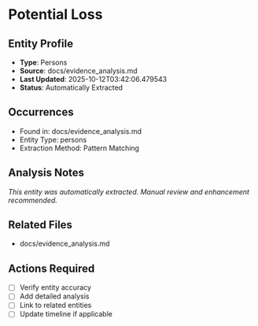 # Potential Loss

## Entity Profile
- **Type**: Persons
- **Source**: docs/evidence_analysis.md
- **Last Updated**: 2025-10-12T03:42:06.479543
- **Status**: Automatically Extracted

## Occurrences
- Found in: docs/evidence_analysis.md
- Entity Type: persons
- Extraction Method: Pattern Matching

## Analysis Notes
*This entity was automatically extracted. Manual review and enhancement recommended.*

## Related Files
- docs/evidence_analysis.md

## Actions Required
- [ ] Verify entity accuracy
- [ ] Add detailed analysis
- [ ] Link to related entities
- [ ] Update timeline if applicable
